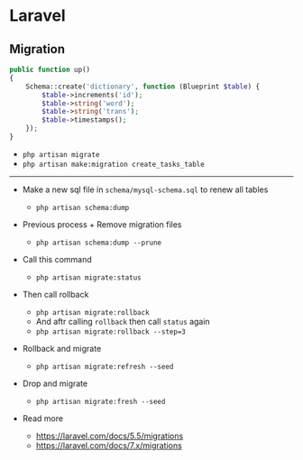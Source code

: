 # Laravel
## Migration



~~~php
public function up()
{
    Schema::create('dictionary', function (Blueprint $table) {
        $table->increments('id');
        $table->string('word');
        $table->string('trans');
        $table->timestamps();
    });   
}
~~~

- `php artisan migrate`
- `php artisan make:migration create_tasks_table`
___
- Make a new sql file in `schema/mysql-schema.sql` to renew all tables
    - `php artisan schema:dump`
- Previous process + Remove migration files
    - `php artisan schema:dump --prune`

- Call this command
    - `php artisan migrate:status`
- Then call rollback
    - `php artisan migrate:rollback`
    - And aftr calling `rollback` then call `status` again
    - `php artisan migrate:rollback --step=3`
- Rollback and migrate
    - `php artisan migrate:refresh --seed`
- Drop and migrate
    - `php artisan migrate:fresh --seed`



- Read more
    - https://laravel.com/docs/5.5/migrations
    - https://laravel.com/docs/7.x/migrations